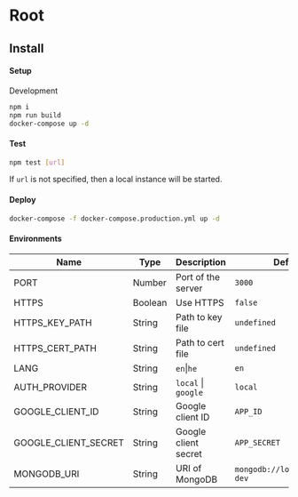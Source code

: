 # Root

## Install

#### Setup

Development
```bash
npm i
npm run build
docker-compose up -d
```

#### Test
```bash
npm test [url]
```
If `url` is not specified, then a local instance will be started.


#### Deploy

```bash
docker-compose -f docker-compose.production.yml up -d
```


#### Environments
Name                 | Type    | Description            | Default
---                  | ---     | ---                    | ---
PORT                 | Number  | Port of the server     | `3000`
HTTPS                | Boolean | Use HTTPS              | `false`
HTTPS_KEY_PATH       | String  | Path to key file       | `undefined`
HTTPS_CERT_PATH      | String  | Path to cert file      | `undefined`
LANG                 | String  | `en`\|`he`             | `en`
AUTH_PROVIDER        | String  | `local` \| `google`    | `local`
GOOGLE_CLIENT_ID     | String  | Google client ID       | `APP_ID`
GOOGLE_CLIENT_SECRET | String  | Google client secret   | `APP_SECRET`
MONGODB_URI          | String  | URI of MongoDB         | `mongodb://localhost/icu-dev`
